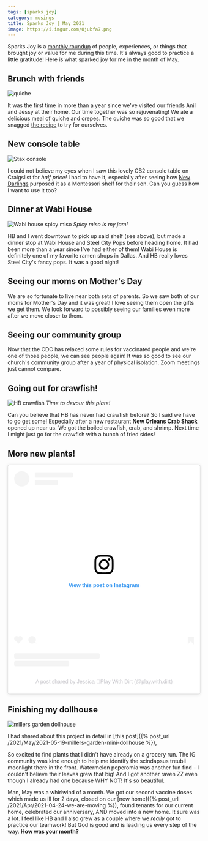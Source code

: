 ```yaml
---
tags: [sparks joy]
category: musings
title: Sparks Joy | May 2021
image: https://i.imgur.com/Ojubfa7.png
---
```

Sparks Joy is a [monthly roundup](/tag/sparks-joy) of people, experiences, or things that brought joy or value for me during this time. It's always good to practice a little gratitude! Here is what sparked joy for me in the month of May.

## Brunch with friends
![quiche](https://d1uz88p17r663j.cloudfront.net/original/2020_04_15T09_04_17_mrs_ImageRecipes_28826lrg.jpg)

It was the first time in more than a year since we've visited our friends Anil and Jessy at their home. Our time together was so rejuvenating! We ate a delicious meal of quiche and crepes. The quiche was so good that we snagged [the recipe](https://www.verybestbaking.com/carnation/recipes/carnation-quiche-lorraine/) to try for ourselves.

## New console table

![Stax console](https://cb2.scene7.com/is/image/CB2/StaxConsoleSHS16_1x1/$web_pdp_main_carousel_md$/190905020929/stax-console.jpg)

I could not believe my eyes when I saw this lovely CB2 console table on Craigslist for *half price!* I had to have it, especially after seeing how [New Darlings](http://newdarlings.com/2021/01/how-to-decorate-your-living-room-with-kids-in-mind-family-friendly-decor/) purposed it as a Montessori shelf for their son. Can you guess how I want to use it too?

## Dinner at Wabi House

![Wabi house spicy miso](https://scontent-ort2-1.xx.fbcdn.net/v/t1.6435-9/39871924_1819406188148083_8412934557325590528_n.jpg?_nc_cat=107&ccb=1-3&_nc_sid=9267fe&_nc_ohc=dziXL_6mGqMAX-CbtS6&_nc_ht=scontent-ort2-1.xx&oh=b52fcd5b893cd1b8f523d9cbf8f25de1&oe=60C87D41)
*Spicy miso is my jam!*

HB and I went downtown to pick up said shelf (see above), but made a dinner stop at Wabi House and Steel City Pops before heading home. It had been more than a year since I've had either of them! Wabi House is definitely one of my favorite ramen shops in Dallas. And HB really loves Steel City's fancy pops. It was a good night!

## Seeing our moms on Mother's Day

We are so fortunate to live near both sets of parents. So we saw both of our moms for Mother's Day and it was great! I love seeing them open the gifts we get them. We look forward to possibly seeing our families even more after we move closer to them.

## Seeing our community group

Now that the CDC has relaxed some rules for vaccinated people and we're one of those people, we can see people again! It was so good to see our church's community group after a year of physical isolation. Zoom meetings just cannot compare. 

## Going out for crawfish!

![HB crawfish](https://lh3.googleusercontent.com/OJnGBzWkKNzEUXnLWhWcdB01mNykMoR6rWGQPamb2JGQb6AwiJTNLRY10YoqwNIyOv0a5uqOrJ11HqPKJgP7hXqGLrOpe5QEDMTmWVjnHZm6RDCiC6dZsJLU5_zc4gW2AsMtAGCveR3RbqVN3rED9DTG2r-8wDmUkAVER2PSRllirDbC4G7kF0XivyDvqvgwUcq36GsnGtyGW9nZ6T0u12bQijc2psTV18vnEYfz8YH4vJCSYi2gL07HmPg8BBBRUnRQmCHOywyp7R2YLFQGrwharij6s-M6gwAfObFFQqs_qoxdowvMt33I7L_pVX3biyfyvx04sN0zph2f7YDBN9PmNdCzoNUN6bovEfUQnrXhI4MheC3EKDgz_3_R7FyrilH2iI7O0fKUbqBc1qcEsH7nWLCj6AVVADAk_QDSeUaxNV60xQ3vdCkJ_B4O5gX0PwDS_5Jt_iR_6rf64eHUDKSME25-nqp8BWm8JRUDJ5DtMoOb4cIT9iEeEzhub-_2ld6Fy0NHrhlOy-lOoWd2arhEVGFBt3led3g4xrDirBJwJrQq9JACUOCtC1A2NftKUgKR-6xjaIdh1ZrSGjJ5BSks84xIQrt04_3-j3Byb5PMB-eiVETqakbUPpP7Rat7mNXZRrdtm8NWHiiSkVt3Xu4gdg7yzCyXEp4usX9ODhAjY0ujQL_vIwxqKHDbefrlua_XahbQR43h0n_i98f6hc_MN6lGqkuMQQfMGi0aEwzQEy8icvSWht0NUZE3Jw02L0-_-9HEKdPYomzmDiI=w738-h984-no?authuser=0)
*Time to devour this plate!*

Can you believe that HB has never had crawfish before? So I said we have to go get some! Especially after a new restaurant **New Orleans Crab Shack** opened up near us. We got the boiled crawfish, crab, and shrimp. Next time I might just go for the crawfish with a bunch of fried sides!

## More new plants!

<div align="center">
<blockquote class="instagram-media" data-instgrm-permalink="https://www.instagram.com/p/CPOCOq0gSpz/?utm_source=ig_embed&amp;utm_campaign=loading" data-instgrm-version="13" style=" background:#FFF; border:0; border-radius:3px; box-shadow:0 0 1px 0 rgba(0,0,0,0.5),0 1px 10px 0 rgba(0,0,0,0.15); margin: 1px; max-width:540px; min-width:326px; padding:0; width:99.375%; width:-webkit-calc(100% - 2px); width:calc(100% - 2px);"><div style="padding:16px;"> <a href="https://www.instagram.com/p/CPOCOq0gSpz/?utm_source=ig_embed&amp;utm_campaign=loading" style=" background:#FFFFFF; line-height:0; padding:0 0; text-align:center; text-decoration:none; width:100%;" target="_blank"> <div style=" display: flex; flex-direction: row; align-items: center;"> <div style="background-color: #F4F4F4; border-radius: 50%; flex-grow: 0; height: 40px; margin-right: 14px; width: 40px;"></div> <div style="display: flex; flex-direction: column; flex-grow: 1; justify-content: center;"> <div style=" background-color: #F4F4F4; border-radius: 4px; flex-grow: 0; height: 14px; margin-bottom: 6px; width: 100px;"></div> <div style=" background-color: #F4F4F4; border-radius: 4px; flex-grow: 0; height: 14px; width: 60px;"></div></div></div><div style="padding: 19% 0;"></div> <div style="display:block; height:50px; margin:0 auto 12px; width:50px;"><svg width="50px" height="50px" viewBox="0 0 60 60" version="1.1" xmlns="https://www.w3.org/2000/svg" xmlns:xlink="https://www.w3.org/1999/xlink"><g stroke="none" stroke-width="1" fill="none" fill-rule="evenodd"><g transform="translate(-511.000000, -20.000000)" fill="#000000"><g><path d="M556.869,30.41 C554.814,30.41 553.148,32.076 553.148,34.131 C553.148,36.186 554.814,37.852 556.869,37.852 C558.924,37.852 560.59,36.186 560.59,34.131 C560.59,32.076 558.924,30.41 556.869,30.41 M541,60.657 C535.114,60.657 530.342,55.887 530.342,50 C530.342,44.114 535.114,39.342 541,39.342 C546.887,39.342 551.658,44.114 551.658,50 C551.658,55.887 546.887,60.657 541,60.657 M541,33.886 C532.1,33.886 524.886,41.1 524.886,50 C524.886,58.899 532.1,66.113 541,66.113 C549.9,66.113 557.115,58.899 557.115,50 C557.115,41.1 549.9,33.886 541,33.886 M565.378,62.101 C565.244,65.022 564.756,66.606 564.346,67.663 C563.803,69.06 563.154,70.057 562.106,71.106 C561.058,72.155 560.06,72.803 558.662,73.347 C557.607,73.757 556.021,74.244 553.102,74.378 C549.944,74.521 548.997,74.552 541,74.552 C533.003,74.552 532.056,74.521 528.898,74.378 C525.979,74.244 524.393,73.757 523.338,73.347 C521.94,72.803 520.942,72.155 519.894,71.106 C518.846,70.057 518.197,69.06 517.654,67.663 C517.244,66.606 516.755,65.022 516.623,62.101 C516.479,58.943 516.448,57.996 516.448,50 C516.448,42.003 516.479,41.056 516.623,37.899 C516.755,34.978 517.244,33.391 517.654,32.338 C518.197,30.938 518.846,29.942 519.894,28.894 C520.942,27.846 521.94,27.196 523.338,26.654 C524.393,26.244 525.979,25.756 528.898,25.623 C532.057,25.479 533.004,25.448 541,25.448 C548.997,25.448 549.943,25.479 553.102,25.623 C556.021,25.756 557.607,26.244 558.662,26.654 C560.06,27.196 561.058,27.846 562.106,28.894 C563.154,29.942 563.803,30.938 564.346,32.338 C564.756,33.391 565.244,34.978 565.378,37.899 C565.522,41.056 565.552,42.003 565.552,50 C565.552,57.996 565.522,58.943 565.378,62.101 M570.82,37.631 C570.674,34.438 570.167,32.258 569.425,30.349 C568.659,28.377 567.633,26.702 565.965,25.035 C564.297,23.368 562.623,22.342 560.652,21.575 C558.743,20.834 556.562,20.326 553.369,20.18 C550.169,20.033 549.148,20 541,20 C532.853,20 531.831,20.033 528.631,20.18 C525.438,20.326 523.257,20.834 521.349,21.575 C519.376,22.342 517.703,23.368 516.035,25.035 C514.368,26.702 513.342,28.377 512.574,30.349 C511.834,32.258 511.326,34.438 511.181,37.631 C511.035,40.831 511,41.851 511,50 C511,58.147 511.035,59.17 511.181,62.369 C511.326,65.562 511.834,67.743 512.574,69.651 C513.342,71.625 514.368,73.296 516.035,74.965 C517.703,76.634 519.376,77.658 521.349,78.425 C523.257,79.167 525.438,79.673 528.631,79.82 C531.831,79.965 532.853,80.001 541,80.001 C549.148,80.001 550.169,79.965 553.369,79.82 C556.562,79.673 558.743,79.167 560.652,78.425 C562.623,77.658 564.297,76.634 565.965,74.965 C567.633,73.296 568.659,71.625 569.425,69.651 C570.167,67.743 570.674,65.562 570.82,62.369 C570.966,59.17 571,58.147 571,50 C571,41.851 570.966,40.831 570.82,37.631"></path></g></g></g></svg></div><div style="padding-top: 8px;"> <div style=" color:#3897f0; font-family:Arial,sans-serif; font-size:14px; font-style:normal; font-weight:550; line-height:18px;"> View this post on Instagram</div></div><div style="padding: 12.5% 0;"></div> <div style="display: flex; flex-direction: row; margin-bottom: 14px; align-items: center;"><div> <div style="background-color: #F4F4F4; border-radius: 50%; height: 12.5px; width: 12.5px; transform: translateX(0px) translateY(7px);"></div> <div style="background-color: #F4F4F4; height: 12.5px; transform: rotate(-45deg) translateX(3px) translateY(1px); width: 12.5px; flex-grow: 0; margin-right: 14px; margin-left: 2px;"></div> <div style="background-color: #F4F4F4; border-radius: 50%; height: 12.5px; width: 12.5px; transform: translateX(9px) translateY(-18px);"></div></div><div style="margin-left: 8px;"> <div style=" background-color: #F4F4F4; border-radius: 50%; flex-grow: 0; height: 20px; width: 20px;"></div> <div style=" width: 0; height: 0; border-top: 2px solid transparent; border-left: 6px solid #f4f4f4; border-bottom: 2px solid transparent; transform: translateX(16px) translateY(-4px) rotate(30deg)"></div></div><div style="margin-left: auto;"> <div style=" width: 0px; border-top: 8px solid #F4F4F4; border-right: 8px solid transparent; transform: translateY(16px);"></div> <div style=" background-color: #F4F4F4; flex-grow: 0; height: 12px; width: 16px; transform: translateY(-4px);"></div> <div style=" width: 0; height: 0; border-top: 8px solid #F4F4F4; border-left: 8px solid transparent; transform: translateY(-4px) translateX(8px);"></div></div></div> <div style="display: flex; flex-direction: column; flex-grow: 1; justify-content: center; margin-bottom: 24px;"> <div style=" background-color: #F4F4F4; border-radius: 4px; flex-grow: 0; height: 14px; margin-bottom: 6px; width: 224px;"></div> <div style=" background-color: #F4F4F4; border-radius: 4px; flex-grow: 0; height: 14px; width: 144px;"></div></div></a><p style=" color:#c9c8cd; font-family:Arial,sans-serif; font-size:14px; line-height:17px; margin-bottom:0; margin-top:8px; overflow:hidden; padding:8px 0 7px; text-align:center; text-overflow:ellipsis; white-space:nowrap;"><a href="https://www.instagram.com/p/CPOCOq0gSpz/?utm_source=ig_embed&amp;utm_campaign=loading" style=" color:#c9c8cd; font-family:Arial,sans-serif; font-size:14px; font-style:normal; font-weight:normal; line-height:17px; text-decoration:none;" target="_blank">A post shared by Jessica 🌿Play With Dirt (@play.with.dirt)</a></p></div></blockquote> <script async src="//www.instagram.com/embed.js"></script>
</div>

## Finishing my dollhouse

![millers garden dollhouse](https://lh3.googleusercontent.com/UrHV2_7yYxC6Lu2cHmkuP7kXcHqzgTuH_8QTVlWgXqIqeqtNmN3gXdFJbUy-rJWciKd3r95ThpnLnRLCvixe4SbdLgCzJ7VLCyeBLozmualbDdNf4qCKwfIuLIOZZT01SEua5SFODdGXMgOo4eIxAdDFaKx1bKLxzASXxz7WKqkwxLaguc-B9AVMHeCCjec2Wfx83j8R1JtV2nR9PGsj5YvYkcG0YzmSngye3cjUOM7g1yjvpyiNdvhtnvS7XYc5pQmiQ0AJUGQywvxNZ9Qk5_isuExTardCsVVLLlHsYmosUXWr8nTS9rBsQ2NkoXU7mo7mXjo_N66urfzoO2PjHnrVQ4A2iqv_2T3GqmhFdDOhdFXveLUh3XOlEMx6piO-HekhD7aSPGmc58vb-rl8pBN4g3HaGEALvpyQfp8ixhxXJNCwyIKH9Yp7nfdnPffvYI4vTllipAkERpIdnUT49_ADc0vCKglAqy3mY5W129_ygV5lAI_C498I0hhyN5qOp6ijHYBu0I0ALQxRwZVy3zvEQvIbm8HfqBaqa-jibV1Z2O8kXeQsieP-7QiFS3hfN1QAwhdPh_TOZtPqhdaWS4VmEIRMrjQDgrHi_gRZ_nLvlco4hkLEqTPkz8esMaNvb_jJG_PRqdIhdsqcH3PXz9mdNA7ktOt_YLazKDCBgt_0FPZOhQ8XWcKDVYzMj_RaFEAdQJLpRVDBfuUb0y3gDbrnFY9En9FKeoIKTGcnwUlCQVOuyhFL1jr74eclU4SIHNkk-JNTdtUaPvA60PI=w738-h984-no?authuser=0)

I had shared about this project in detail in [this post]({% post_url /2021/May/2021-05-19-millers-garden-mini-dollhouse %}), 

So excited to find plants that I didn't have already on a grocery run. The IG community was kind enough to help me identify the scindapsus treubii moonlight there in the front. Watermelon peperomia was another fun find - I couldn't believe their leaves grew that big! And I got another raven ZZ even though I already had one because WHY NOT! It's so beautiful.

Man, May was a whirlwind of a month. We got our second vaccine doses which made us ill for 2 days, closed on our [new home]({% post_url /2021/Apr/2021-04-24-we-are-moving %}), found tenants for our current home, celebrated our anniversary, AND moved into a new home. It sure was a lot. I feel like HB and I also grew as a couple where we *really* got to practice our teamwork! But God is good and is leading us every step of the way. **How was your month?**